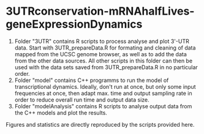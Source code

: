 # 3UTRconservation-mRNAhalfLives-geneExpressionDynamics

1. Folder "3UTR" contains R scripts to process analyse and plot 3'-UTR data. Start with 3UTR_prepareData.R for formating and cleaning of data mapped from the UCSC genome browser, as well as to add the data from the other data sources. All other scripts in this folder can then be used with the data sets saved from 3UTR_prepareData.R in no particular order.
2. Folder "model" contains C++ programms to run the model of transcriptional dynamics. Ideally, don't run at once, but only some input frequencies at once, then adapt max. time and output sampling rate in order to reduce overall run time and output data size.
3. Folder "modelAnalysis" contains R scripts to analyse output data from the C++ models and plot the results.

Figures and statistics are directly reproduced by the scripts provided here.
